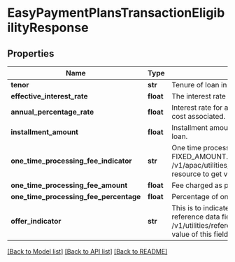 # EasyPaymentPlansTransactionEligibilityResponse

## Properties
Name | Type | Description | Notes
------------ | ------------- | ------------- | -------------
**tenor** | **str** | Tenure of loan in months. | 
**effective_interest_rate** | **float** | The interest rate applicable on loan amount. | 
**annual_percentage_rate** | **float** | Interest rate for a whole year. This includes any fees or additional cost associated. | [optional] 
**installment_amount** | **float** | Installment amount to be paid by customer in order to repay the loan. | [optional] 
**one_time_processing_fee_indicator** | **str** | One time processing fee indicator. Valid values : PERCENTAGE, FIXED_AMOUNT. This is a reference data field. Please use /v1/apac/utilities/referenceData/{oneTimeProcessingFeeIndicator} resource to get valid value of this field with description. | [optional] 
**one_time_processing_fee_amount** | **float** | Fee charged as part of one time processing. | [optional] 
**one_time_processing_fee_percentage** | **float** | Percentage of one time processing fee charged. | [optional] 
**offer_indicator** | **str** | This is to indicate if the offer is rate/fee/hybrid based. This is a reference data field. Please use /v1/utilities/referenceData/{offerIndicator} resource to get valid value of this field with description. | 

[[Back to Model list]](../README.md#documentation-for-models) [[Back to API list]](../README.md#documentation-for-api-endpoints) [[Back to README]](../README.md)

